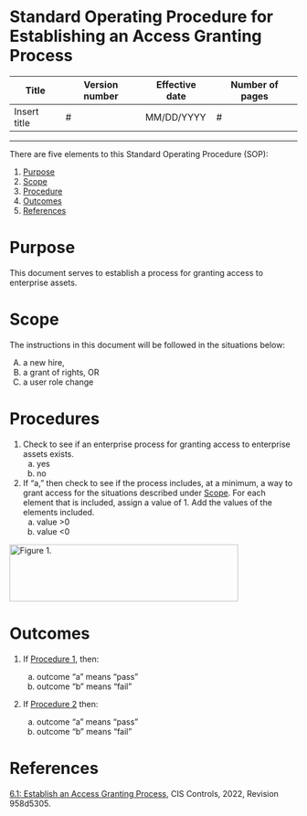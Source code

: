 # Standard Operating Procedure for Establishing an Access Granting Process

| Title        | Version number | Effective date | Number of pages |
| --- | --- | ---- | --- |
| Insert title | #              | MM/DD/YYYY     | #               |

---------
There are five elements to this Standard Operating Procedure (SOP):

1. [Purpose](https://github.com/Roxoutthere/Roxoutthere/blob/main/SOP_Sample.md#purpose)
1. [Scope](https://github.com/Roxoutthere/Roxoutthere/blob/main/SOP_Sample.md#scope)
1. [Procedure](https://github.com/Roxoutthere/Roxoutthere/blob/main/SOP_Sample.md#procedures)
1. [Outcomes](https://github.com/Roxoutthere/Roxoutthere/blob/main/SOP_Sample.md#outcomes)
1. [References](https://github.com/Roxoutthere/Roxoutthere/blob/main/SOP_Sample.md#references)

# Purpose

This document serves to establish a process for granting access to enterprise assets.

# Scope

The instructions in this document will be followed in the situations below:

<ol type="A">
  <li>a new hire,</li>
  <li>a grant of rights, OR</li>
  <li>a user role change</li>
</ol>


# Procedures

1. Check to see if an enterprise process for granting access to enterprise assets exists.
        <ol type="a">
            <li>yes</li>
            <li>no</li>
        </ol>
2. If “a,” then check to see if the process includes, at a minimum, a way to grant access for the situations described under [Scope](https://github.com/Roxoutthere/Roxoutthere/blob/main/SOP_Sample.md#scope). For each element that is included, assign a value of 1. Add the values of the elements included.
    <ol type="a">
            <li>value >0</li>
            <li>value <0</li>
        </ol>

<img src="Users/roxanacazan/Desktop/SOPVisualization.png" alt="Figure 1." style="height: 100px; width:400px;"/>

# Outcomes

1. If [Procedure 1](https://github.com/Roxoutthere/Roxoutthere/blob/main/SOP_Sample.md#procedures), then:
    <ol type="a">
            <li>outcome “a” means “pass”</li>
            <li>outcome “b” means “fail”</li>
        </ol>

2. If [Procedure 2](https://github.com/Roxoutthere/Roxoutthere/blob/main/SOP_Sample.md#procedures) then:
    <ol type="a">
            <li>outcome “a” means “pass”</li>
            <li>outcome “b” means “fail”</li>
        </ol>

# References

[6.1: Establish an Access Granting Process](https://controls-assessment-specification.readthedocs.io/en/stable/control-6/control-6.1.html), CIS Controls, 2022, Revision 958d5305.
